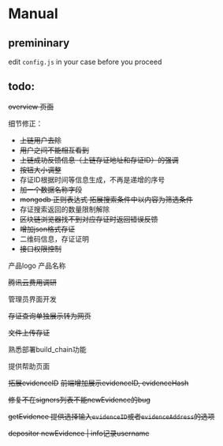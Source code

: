 # Manual

## premininary

edit `config.js` in your case before you proceed

## todo:

~~overview 页面~~

细节修正：


- ~~上链用户去除~~
- ~~用户之间不能相互看到~~
- ~~上链成功反馈信息（上链存证地址和存证ID）的强调~~
- ~~按钮大小调整~~
- 存证ID根据时间等信息生成，不再是递增的序号
- ~~加一个数据名称字段~~
- ~~mongodb 正则表达式 拓展搜索条件中以内容为筛选条件~~
- 存证搜索返回的数量限制解除
- ~~区块链浏览器找不到对应存证时返回错误反馈~~
- ~~增加json格式存证~~
- 二维码信息，存证证明
- ~~接口权限控制~~

产品logo 产品名称

~~腾讯云费用调研~~


管理员界面开发


~~存证查询单独展示转为网页~~

~~文件上传存证~~

熟悉部署build_chain功能

提供帮助页面

~~拓展evidenceID~~
~~前端增加展示evidenceID, evidenceHash~~

~~修复不在signers列表不能newEvidence的bug~~

~~getEvidence 提供选择输入`evidenceID`或者`evidenceAddress`的选项~~

~~depositor newEvidence | info记录username~~

